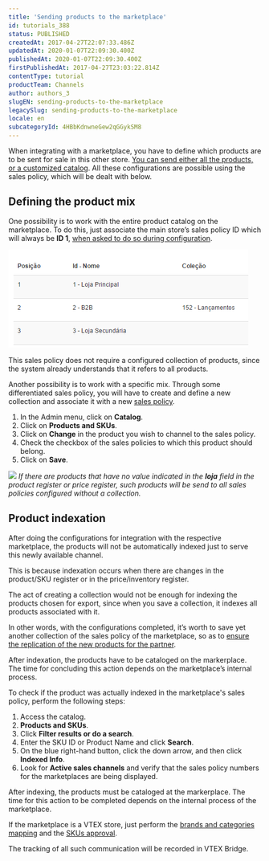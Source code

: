 ```yaml
---
title: 'Sending products to the marketplace'
id: tutorials_388
status: PUBLISHED
createdAt: 2017-04-27T22:07:33.486Z
updatedAt: 2020-01-07T22:09:30.400Z
publishedAt: 2020-01-07T22:09:30.400Z
firstPublishedAt: 2017-04-27T23:03:22.814Z
contentType: tutorial
productTeam: Channels
author: authors_3
slugEN: sending-products-to-the-marketplace
legacySlug: sending-products-to-the-marketplace
locale: en
subcategoryId: 4HBbKdnwneGew2qGGykSM8
---
```


When integrating with a marketplace, you have to define which products are to be sent for sale in this other store. [You can send either all the products, or a customized catalog](/en/tutorial/configuring-a-marketplace-sales-policy/). All these configurations are possible using the sales policy, which will be dealt with below.

## Defining the product mix

One possibility is to work with the entire product catalog on the marketplace. To do this, just associate the main store’s sales policy ID which will always be **ID 1**, [when asked to do so during configuration](/en/tutorial/integrating-with-marketplace/).

![ExemploPoliticaComercial](https://raw.githubusercontent.com/vtexdocs/help-center-content/refs/heads/main/docs/en/tutorials/Integrations/Products/sending-products-to-the-marketplace_1.png)

This sales policy does not require a configured collection of products, since the system already understands that it refers to all products.

Another possibility is to work with a specific mix. Through some differentiated sales policy, you will have to create and define a new collection and associate it with a new [sales policy](/en/tutorial/configuring-a-marketplace-sales-policy/).

1. In the Admin menu, click on **Catalog**.
2. Click on **Products and SKUs**.
3. Click on **Change** in the product you wish to channel to the sales policy.
4. Check the checkbox of the sales policies to which this product should belong.
5. Click on **Save**.

![](https://raw.githubusercontent.com/vtexdocs/help-center-content/refs/heads/main/docs/en/tutorials/Integrations/Products/sending-products-to-the-marketplace_2.gif)
_If there are products that have no value indicated in the **loja** field in the product register or price register, such products will be send to all sales policies configured without a collection._

## Product indexation

After doing the configurations for integration with the respective marketplace, the products will not be automatically indexed just to serve this newly available channel.

This is because indexation occurs when there are changes in the product/SKU register or in the price/inventory register.

The act of creating a collection would not be enough for indexing the products chosen for export, since when you save a collection, it indexes all products associated with it.

In other words, with the configurations completed, it’s worth to save yet another collection of the sales policy of the marketplace, so as to [ensure the replication of the new products for the partner](/en/tutorial/understanding-how-indexation-works).

After indexation, the products have to be cataloged on the markerplace. The time for concluding this action depends on the marketplace’s internal process.

To check if the product was actually indexed in the marketplace's sales policy, perform the following steps:

1. Access the catalog.
2. __Products and SKUs__.
3. Click __Filter results or do a search__.
4. Enter the SKU ID or Product Name and click __Search__.
5. On the blue right-hand button, click the down arrow, and then click __Indexed Info__.
6. Look for __Active sales channels__ and verify that the sales policy numbers for the marketplaces are being displayed.

After indexing, the products must be cataloged at the markerplace. The time for this action to be completed depends on the internal process of the marketplace.

If the marketplace is a VTEX store, just perform the [brands and categories mapping](/en/tutorial/mapping-categories-and-brands-for-the-marketplace/) and the [SKUs approval](/en/tutorial/approving-suggestions-for-skus/).

The tracking of all such communication will be recorded in VTEX Bridge.
